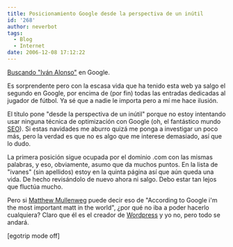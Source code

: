 ```yaml
---
title: Posicionamiento Google desde la perspectiva de un inútil
id: '268'
author: neverbot
tags:
  - Blog
  - Internet
date: 2006-12-08 17:12:22
---
```


[Buscando "Iván Alonso"](http://www.google.com/search?q=iv%C3%A1n+alonso) en Google.

Es sorprendente pero con la escasa vida que ha tenido esta web ya salgo el segundo en Google, por encima de (por fin) todas las entradas dedicadas al jugador de fútbol. Ya sé que a nadie le importa pero a mí me hace ilusión.

El título pone "desde la perspectiva de un inútil" porque no estoy intentando usar ninguna técnica de optimización con Google (oh, el fantástico mundo [SEO](http://en.wikipedia.org/wiki/Search_engine_optimization)). Si estas navidades me aburro quizá me ponga a investigar un poco más, pero la verdad es que no es algo que me interese demasiado, así que lo dudo.

La primera posición sigue ocupada por el dominio .com con las mismas palabras, y eso, obviamente, asumo que da muchos puntos. En la lista de "ivanes" (sin apellidos) estoy en la quinta página así que aún queda una vida. De hecho revisándolo de nuevo ahora ni salgo. Debo estar tan lejos que fluctúa mucho.

Pero si [Matthew Mullenweg](http://photomatt.net/about/) puede decir eso de "According to Google i'm the most important matt in the world", ¿por qué no iba a poder hacerlo cualquiera? Claro que él es el creador de [Wordpress](http://wordpress.org/) y yo no, pero todo se andará.

\[egotrip mode off\]